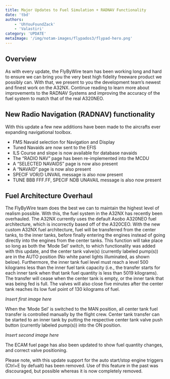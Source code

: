 ```yaml
---
title: Major Updates to Fuel Simulation + RADNAV Functionality
date: 'tbd'
authors:
    - 'UhYouFoundZack'
    - 'Valastiri'
category: 'UPDATE'
metaImage: '/img/notam-images/flypados3/flypad-hero.png'
---
```


## Overview

As with every update, the FlyByWire team has been working long and hard to ensure we can bring you the very best high fidelity freeware product we possibly can. With that, we present to you the development team’s newest and finest work on the A32NX. Continue reading to learn more about improvements to the RADNAV Systems and improving the accuracy of the fuel system to match that of the real A320NEO. 

## New Radio Navigation (RADNAV) functionality

With this update a few new additions have been made to the aircrafts ever expanding navigational toolbox. 

* FMS Navaid selection for Navigation and Display
* Tuned Navaids are now sent to the EFIS
* ILS Course and slope is now available for database navaids
* The “RADIO NAV” page has been re-implemented into the MCDU
* A “SELECTED NAVAIDS” page is now also present
* A “NAVAID” page is now also present
* SPECIF VOR/D UNVAIL message is also now present
* TUNE BBB FFF.FF, SPECIF NDB UNAVAIL message is also now present

## Fuel Architecture Overhaul

The FlyByWire team does the best we can to maintain the highest level of realism possible. With this, the fuel system in the A32NX has recently been overhauled. The A32NX currently uses the default Asobo A320NEO fuel architecture, which is incorrectly based off of the A320CEO. With the new custom A32NX fuel architecture, fuel will be transferred from the center tanks, to the inner tanks, before finally entering the engines instead of going directly into the engines from the center tanks. This function will take place so long as both the ‘Mode Sel’ switch, to which functionality was added with this update, and the center tank valve(s) (currently labeled pump(s)) are in the AUTO position (No white panel lights illuminated, as shown below). Furthermore, the inner tank fuel level must reach a level 500 kilograms less than the inner fuel tank capacity (i.e., the transfer starts for each inner tank when that tank fuel quantity is less than 5019 kilograms). The transfer will cease when the center tank is empty, or the inner tank that was being fed is full. The valves will also close five minutes after the center tank reaches its low fuel point of 130 kilograms of fuel.

*Insert first image here*


When the ‘Mode Sel’ is switched to the MAN position, all center tank fuel transfer is controlled manually by the flight crew. Center tank transfer can be started to an inner tank by putting the respective center tank valve push button (currently labeled pump(s)) into the ON position.


*Insert second image here*

The ECAM fuel page has also been updated to show fuel quantity changes, and correct valve positioning. 

Please note, with this update support for the auto start/stop engine triggers (Ctrl+E by defualt) has been removed. Use of this feature in the past was discouraged, but possible whereas it is now completely removed.


